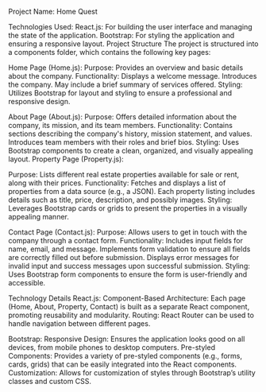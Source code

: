 Project Name: Home Quest

Technologies Used:
React.js: For building the user interface and managing the state of the application.
Bootstrap: For styling the application and ensuring a responsive layout.
Project Structure
The project is structured into a components folder, which contains the following key pages:

Home Page (Home.js):
Purpose: Provides an overview and basic details about the company.
Functionality:
Displays a welcome message.
Introduces the company.
May include a brief summary of services offered.
Styling: Utilizes Bootstrap for layout and styling to ensure a professional and responsive design.

About Page (About.js):
Purpose: Offers detailed information about the company, its mission, and its team members.
Functionality:
Contains sections describing the company's history, mission statement, and values.
Introduces team members with their roles and brief bios.
Styling: Uses Bootstrap components to create a clean, organized, and visually appealing layout.
Property Page (Property.js):

Purpose: Lists different real estate properties available for sale or rent, along with their prices.
Functionality:
Fetches and displays a list of properties from a data source (e.g., a JSON).
Each property listing includes details such as title, price, description, and possibly images.
Styling: Leverages Bootstrap cards or grids to present the properties in a visually appealing manner.

Contact Page (Contact.js):
Purpose: Allows users to get in touch with the company through a contact form.
Functionality:
Includes input fields for name, email, and message.
Implements form validation to ensure all fields are correctly filled out before submission.
Displays error messages for invalid input and success messages upon successful submission.
Styling: Uses Bootstrap form components to ensure the form is user-friendly and accessible.

Technology Details
React.js:
Component-Based Architecture: Each page (Home, About, Property, Contact) is built as a separate React component, promoting reusability and modularity.
Routing: React Router can be used to handle navigation between different pages.

Bootstrap:
Responsive Design: Ensures the application looks good on all devices, from mobile phones to desktop computers.
Pre-styled Components: Provides a variety of pre-styled components (e.g., forms, cards, grids) that can be easily integrated into the React components.
Customization: Allows for customization of styles through Bootstrap’s utility classes and custom CSS.
